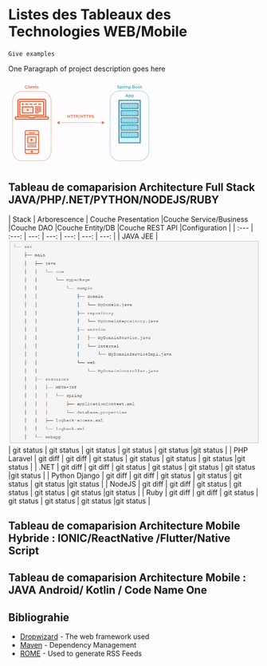 #  Listes des Tableaux  des Technologies WEB/Mobile

```
Give examples

```
One Paragraph of project description goes here



![Alt text](/archi/images/clientSpringboot.png?raw=true "Title")



## Tableau de comaparision Architecture Full Stack  JAVA/PHP/.NET/PYTHON/NODEJS/RUBY

| Stack | Arborescence  | Couche Presentation |Couche Service/Business |Couche DAO |Couche Entity/DB |Couche REST API |Configuration |
| :---         |     :---:      |          ---: |         ---: |          ---: |          ---: |        ---: |
| JAVA JEE | ![Alt text](/archi/images/springboot-project-structure.png?raw=true "Spring Boot")    | git status    | git status    | git status    | git status    | git status    |git status    |
| PHP Laravel    | git diff       | git diff      | git status    | git status    | git status    | git status    |git status    |
| .NET    | git diff       | git diff      | git status    | git status    | git status    | git status    |git status    |
| Python Django     | git diff       | git diff      | git status    | git status    | git status    | git status    |git status    |
| NodeJS    | git diff       | git diff      | git status    | git status    | git status    | git status    |git status    |
| Ruby    | git diff       | git diff      | git status    | git status    | git status    | git status    |git status    |


## Tableau de comaparision Architecture Mobile Hybride  :  IONIC/ReactNative /Flutter/Native Script


## Tableau de comaparision Architecture Mobile     :  JAVA Android/ Kotlin / Code Name One


## Bibliograhie

* [Dropwizard](http://www.dropwizard.io/1.0.2/docs/) - The web framework used
* [Maven](https://maven.apache.org/) - Dependency Management
* [ROME](https://rometools.github.io/rome/) - Used to generate RSS Feeds
